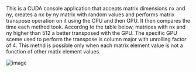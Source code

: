 This is a CUDA console application that accepts matrix dimensions nx and ny, creates a nx by ny matrix with random values and performs matrix transpose operation on it using the CPU and then GPU. It then compares the time each method took. Accordng to the table below, matrices with nx and ny higher than 512 a better transposed with the GPU. The specific GPU sceme used to perform the transpose is column major with unrolling factor of 4. 
This methd is possible only when each matrix element value is not a function of other matix element values.

![image](https://github.com/user-attachments/assets/9261309c-000e-408f-bb17-a1ed0a90588e)





